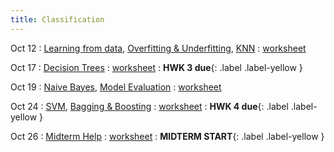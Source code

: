 ```yaml
---
title: Classification
---
```


Oct 12 
: [Learning from data](#), [Overfitting & Underfitting](#), [KNN](#) 
  : [worksheet](#)

Oct 17 
: [Decision Trees](#) 
  : [worksheet](#) 
    : **HWK 3 due**{: .label .label-yellow }

Oct 19 
: [Naive Bayes](#), [Model Evaluation](#) 
  : [worksheet](#)

Oct 24 
: [SVM](#), [Bagging & Boosting](#) 
  : [worksheet](#) 
    : **HWK 4 due**{: .label .label-yellow }

Oct 26 
: [Midterm Help](#) 
  : [worksheet](#) 
    : **MIDTERM START**{: .label .label-yellow }
